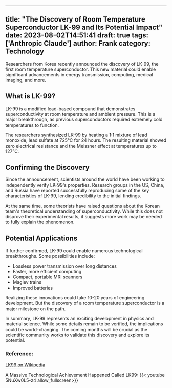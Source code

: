 
---
title: "The Discovery of Room Temperature Superconductor LK-99 and Its Potential Impact"
date: 2023-08-02T14:51:41
draft: true
tags: ['Anthropic Claude']
author: Frank
category: Technology
---

Researchers from Korea recently announced the discovery of LK-99, the first room temperature superconductor. This new material could enable significant advancements in energy transmission, computing, medical imaging, and more. 

## What is LK-99?

LK-99 is a modified lead-based compound that demonstrates superconductivity at room temperature and ambient pressure. This is a major breakthrough, as previous superconductors required extremely cold temperatures to function. 

The researchers synthesized LK-99 by heating a 1:1 mixture of lead monoxide, lead sulfate at 725°C for 24 hours. The resulting material showed zero electrical resistance and the Meissner effect at temperatures up to 127°C.

## Confirming the Discovery

Since the announcement, scientists around the world have been working to independently verify LK-99's properties. Research groups in the US, China, and Russia have reported successfully reproducing some of the key characteristics of LK-99, lending credibility to the initial findings.

At the same time, some theorists have raised questions about the Korean team's theoretical understanding of superconductivity. While this does not disprove their experimental results, it suggests more work may be needed to fully explain the phenomenon.

## Potential Applications

If further confirmed, LK-99 could enable numerous technological breakthroughs. Some possibilities include:

- Lossless power transmission over long distances
- Faster, more efficient computing
- Compact, portable MRI scanners
- Maglev trains
- Improved batteries

Realizing these innovations could take 10-20 years of engineering development. But the discovery of a room temperature superconductor is a major milestone on the path.

In summary, LK-99 represents an exciting development in physics and material science. While some details remain to be verified, the implications could be world-changing. The coming months will be crucial as the scientific community works to validate this discovery and explore its potential.


### Reference:
[LK99 on Wikipedia](https://en.wikipedia.org/wiki/LK-99)

A Massive Technological Achievement Happened Called LK99:
{{< youtube 5NuXw0L5-z4 allow_fullscreen>}}
        